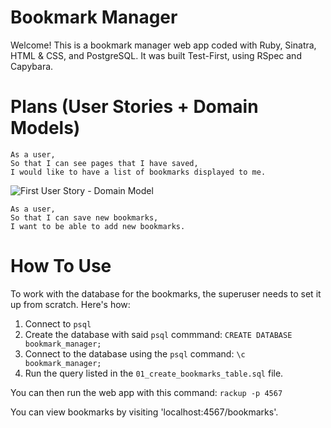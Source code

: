 # Bookmark Manager #

Welcome! This is a bookmark manager web app coded with Ruby, Sinatra, HTML & CSS, and PostgreSQL. It was built Test-First, using RSpec and Capybara.

# Plans (User Stories + Domain Models) #

```
As a user,
So that I can see pages that I have saved,
I would like to have a list of bookmarks displayed to me.
```
![First User Story - Domain Model](https://github.com/jai-jk/bookmark-manager/blob/main/domain-model-1.svg)

```
As a user,
So that I can save new bookmarks,
I want to be able to add new bookmarks.
```

# How To Use #

To work with the database for the bookmarks, the superuser needs to set it up from scratch. Here's how:
1. Connect to ```psql```
2. Create the database with said ```psql``` commmand:
  ```CREATE DATABASE bookmark_manager;```
3. Connect to the database using the ```psql``` command:
  ```\c bookmark_manager;```
4. Run the query listed in the ```01_create_bookmarks_table.sql``` file.

You can then run the web app with this command:
```rackup -p 4567```

You can view bookmarks by visiting 'localhost:4567/bookmarks'.
